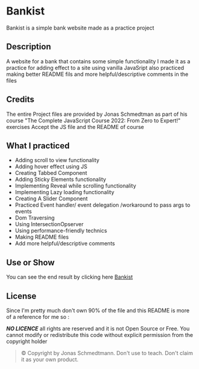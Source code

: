 # Bankist

Bankist is a simple bank website made as a practice project

## Description

A website for a bank that contains some simple functionality
I made it as a practice for adding effect to a site using vanilla JavaSript also practiced making better README fils and more helpful/descriptive comments in the files

## Credits

The entire Project files are provided by Jonas Schmedtman as part of his course "The Complete JavaScript Course 2022: From Zero to Expert!"
exercises Accept the JS file and the README of course

## What I practiced

- Adding scroll to view functionality
- Adding hover effect using JS
- Creating Tabbed Component
- Adding Sticky Elements functionality
- Implementing Reveal while scrolling functionality
- Implementing Lazy loading functionality
- Creating A Slider Component
- Practiced Event handler/ event delegation /workaround to pass args to events
- Dom Traversing
- Using IntersectionOpserver
- Using performance-friendly technics
- Making README files
- Add more helpful/descriptive comments

## Use or Show

You can see the end result by clicking here [Bankist](http://mbmomen.github.io/Bankist)

## License

Since I'm pretty much don't own 90% of the file and this README
is more of a reference for me so :

**_NO LICENCE_** all rights are reserved and it is not Open Source or Free. You cannot modify or redistribute this code without explicit permission from the copyright holder

> © Copyright by Jonas Schmedtmann. Don't use to teach. Don't claim it as your own product.
